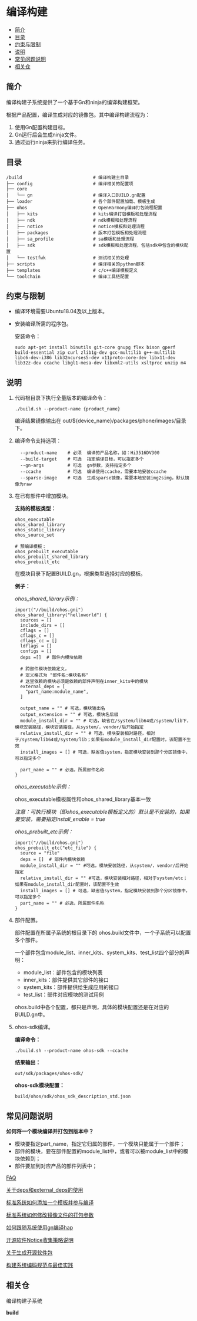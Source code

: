 # 编译构建<a name="ZH-CN_TOPIC_0000001124588563"></a>

-   [简介](#section11660541593)
-   [目录](#section161941989596)
-   [约束与限制](#section2029921310472)
-   [说明](#section1312121216216)
-   [常见问题说明](#section131336181)
-   [相关仓](#section1371113476307)

## 简介<a name="section11660541593"></a>

编译构建子系统提供了一个基于Gn和ninja的编译构建框架。

根据产品配置，编译生成对应的镜像包。其中编译构建流程为：

1.  使用Gn配置构建目标。
2.  Gn运行后会生成ninja文件。
3.  通过运行ninja来执行编译任务。

## 目录<a name="section161941989596"></a>

```
/build                           # 编译构建主目录
├── config                       # 编译相关的配置项
├── core
│   └── gn                       # 编译入口BUILD.gn配置
├── loader                       # 各个部件配置加载、模板生成
├── ohos                         # OpenHarmony编译打包流程配置
│   ├── kits                     # kits编译打包模板和处理流程
│   ├── ndk                      # ndk模板和处理流程
│   ├── notice                   # notice模板和处理流程
│   ├── packages                 # 版本打包模板和处理流程
│   ├── sa_profile               # sa模板和处理流程
│   ├── sdk                      # sdk模板和处理流程，包括sdk中包含的模块配置
│   └── testfwk                  # 测试相关的处理
├── scripts                      # 编译相关的python脚本
├── templates                    # c/c++编译模板定义
└── toolchain                    # 编译工具链配置
```

## 约束与限制<a name="section2029921310472"></a>

-   编译环境需要Ubuntu18.04及以上版本。

-   安装编译所需的程序包。

    安装命令：

    ```
    sudo apt-get install binutils git-core gnupg flex bison gperf build-essential zip curl zlib1g-dev gcc-multilib g++-multilib libc6-dev-i386 lib32ncurses5-dev x11proto-core-dev libx11-dev lib32z-dev ccache libgl1-mesa-dev libxml2-utils xsltproc unzip m4
    ```


## 说明<a name="section1312121216216"></a>

1.  代码根目录下执行全量版本的编译命令：

    ```
    ./build.sh --product-name {product_name}
    ```

    编译结果镜像输出在 out/${device_name}/packages/phone/images/目录下。

2.  编译命令支持选项：

    ```
      --product-name    # 必须  编译的产品名称，如：Hi3516DV300
      --build-target    # 可选  指定编译目标，可以指定多个
      --gn-args         # 可选  gn参数，支持指定多个
      --ccache          # 可选  编译使用ccache，需要本地安装ccache
      --sparse-image    # 可选  生成sparse镜像，需要本地安装img2simg，默认镜像为raw
    ```

3.  在已有部件中增加模块。

    **支持的模板类型：**

    ```
    ohos_executable
    ohos_shared_library
    ohos_static_library
    ohos_source_set
    
    # 预编译模板：
    ohos_prebuilt_executable
    ohos_prebuilt_shared_library
    ohos_prebuilt_etc
    ```

    在模块目录下配置BUILD.gn，根据类型选择对应的模板。

    **例子：**

    _ohos\_shared\_library示例：_

    ```
    import("//build/ohos.gni")
    ohos_shared_library("helloworld") {
      sources = []
      include_dirs = []
      cflags = []
      cflags_c = []
      cflags_cc = []
      ldflags = []
      configs = []
      deps =[]  # 部件内模块依赖
    
      # 跨部件模块依赖定义，
      # 定义格式为 "部件名:模块名称"
      # 这里依赖的模块必须是依赖的部件声明在inner_kits中的模块
      external_deps = [
        "part_name:module_name",
      ]
    
      output_name = "" # 可选，模块输出名
      output_extension = "" # 可选，模块名后缀
      module_install_dir = "" # 可选，缺省在/system/lib64或/system/lib下， 模块安装路径，模块安装路径，从system/，vendor/后开始指定
      relative_install_dir = "" # 可选，模块安装相对路径，相对于/system/lib64或/system/lib；如果有module_install_dir配置时，该配置不生效
      install_images = [] # 可选，缺省值system，指定模块安装到那个分区镜像中，可以指定多个
    
      part_name = "" # 必选，所属部件名称
    }
    ```

    _ohos\_executable示例：_

    ohos\_executable模板属性和ohos\_shared\_library基本一致

    _注意：可执行模块（即ohos\_executable模板定义的）默认是不安装的，如果要安装，需要指定install\_enable = true_

    _ohos\_prebuilt\_etc示例：_

    ```
    import("//build/ohos.gni")
    ohos_prebuilt_etc("etc_file") {
      source = "file"
      deps = []  # 部件内模块依赖
      module_install_dir = "" #可选，模块安装路径，从system/，vendor/后开始指定
      relative_install_dir = "" #可选，模块安装相对路径，相对于system/etc；如果有module_install_dir配置时，该配置不生效
      install_images = [] # 可选，缺省值system，指定模块安装到那个分区镜像中，可以指定多个
      part_name = "" # 必选，所属部件名称
    }
    ```

4.  部件配置。

    部件配置在所属子系统的根目录下的 ohos.build文件中，一个子系统可以配置多个部件。

    一个部件包含module\_list、inner\_kits、system\_kits、test\_list四个部分的声明：

    -   module\_list：部件包含的模块列表
    -   inner\_kits：部件提供其它部件的接口
    -   system\_kits：部件提供给生成应用的接口
    -   test\_list：部件对应模块的测试用例

    ohos.build中各个配置，都只是声明，具体的模块配置还是在对应的BUILD.gn中。

5.  ohos-sdk编译。

    **编译命令：**

    ``` ./build.sh --product-name ohos-sdk --ccache ```

    **结果输出：**

    ``` out/sdk/packages/ohos-sdk/ ```

    **ohos-sdk模块配置：**

    ``` build/ohos/sdk/ohos_sdk_description_std.json ```



## 常见问题说明<a name="section131336181"></a>

**如何将一个模块编译并打包到版本中？**

-   模块要指定part\_name，指定它归属的部件，一个模块只能属于一个部件；
-   部件的模块，要在部件配置的module\_list中，或者可以被module\_list中的模块依赖到；
-   部件要加到对应产品的部件列表中；

[FAQ](docs/FAQ.md)

[关于deps和external_deps的使用](docs/关于deps及external_deps的使用.md)

[标准系统如何添加一个模板并参与编译](docs/标准系统如何添加一个模块.md)

[标准系统如何修改镜像文件的打包参数](docs/标准系统如何修改镜像文件的打包参数.md)

[如何跟随系统使用gn编译hap](docs/how-to-build-a-hap.md)

[开源软件Notice收集策略说明](docs/开源软件Notice收集策略说明.md)

[关于生成开源软件包](docs/生成开源软件包.md)

[构建系统编码规范与最佳实践](https://gitee.com/openharmony/docs/blob/master/zh-cn/device-dev/subsystems/subsys-build-gn-coding-style-and-best-practice.md)


## 相关仓<a name="section1371113476307"></a>

编译构建子系统

**build**

